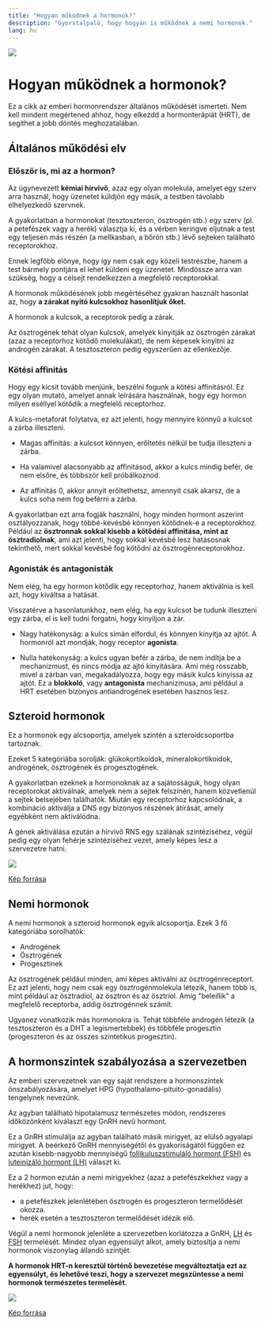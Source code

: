 ```yaml
---
title: "Hogyan működnek a hormonok?"
description: "Gyorstalpaló, hogy hogyan is működnek a nemi hormonok."
lang: hu
---
```


<div class="header-image"><img src="assets/images/undraw_doctor.svg" /></div>

# Hogyan működnek a hormonok?

<div class="infobox info">

Ez a cikk az emberi hormonrendszer általános működését ismerteti. Nem kell mindent megértened ahhoz, hogy elkezdd a hormonterápiát (HRT), de segíthet a jobb döntés meghozatalában.

</div>

## Általános működési elv

### Először is, mi az a hormon?

Az úgynevezett **kémiai hírvivő**, azaz egy olyan molekula, amelyet egy szerv arra használ, hogy üzenetet küldjön egy másik, a testben távolabb elhelyezkedő szervnek. 

A gyakorlatban a hormonokat (tesztoszteron, ösztrogén stb.) egy szerv (pl. a petefészek vagy a herék) választja ki, és a vérben keringve eljutnak a test egy teljesen más részén (a mellkasban, a bőrön stb.) lévő sejteken található receptorokhoz.

Ennek legfőbb előnye, hogy így nem csak egy közeli testrészbe, hanem a test bármely pontjára el lehet küldeni egy üzenetet. Mindössze arra van szükség, hogy a célsejt rendelkezzen a megfelelő receptorokkal.

A hormonok működésének jobb megértéséhez gyakran használt hasonlat az, hogy **a zárakat nyitó kulcsokhoz hasonlítjuk őket.**

A hormonok a kulcsok, a receptorok pedig a zárak.

Az ösztrogének tehát olyan kulcsok, amelyek kinyitják az ösztrogén zárakat (azaz a receptorhoz kötődő molekulákat), de nem képesek kinyitni az androgén zárakat. A tesztoszteron pedig egyszerűen az ellenkezője.

### Kötési affinitás

Hogy egy kicsit tovább menjünk, beszélni fogunk a kötési affinitásról. Ez egy olyan mutató, amelyet annak leírására használnak, hogy egy hormon milyen eséllyel kötődik a megfelelő receptorhoz.

A kulcs-metaforát folytatva, ez azt jelenti, hogy mennyire könnyű a kulcsot a zárba illeszteni.

* Magas affinitás: a kulcsot könnyen, erőltetés nélkül be tudja illeszteni a zárba.

* Ha valamivel alacsonyabb az affinitásod, akkor a kulcs mindig befér, de nem elsőre, és többször kell próbálkoznod.

* Az affinitás 0, akkor annyit erőltethetsz, amennyit csak akarsz, de a kulcs soha nem fog beférni a zárba.

A gyakorlatban ezt arra fogják használni, hogy minden hormont aszerint osztályozzanak, hogy többé-kevésbé könnyen kötődnek-e a receptorokhoz. Például az **ösztronnak sokkal kisebb a kötődési affinitása, mint az ösztradiolnak**, ami azt jelenti, hogy sokkal kevésbé lesz hatásosnak tekinthető, mert sokkal kevésbé fog kötődni az ösztrogénreceptorokhoz.

### Agonisták és antagonisták

Nem elég, ha egy hormon kötődik egy receptorhoz, hanem aktiválnia is kell azt, hogy kiváltsa a hatását.

Visszatérve a hasonlatunkhoz, nem elég, ha egy kulcsot be tudunk illeszteni egy zárba, el is kell tudni forgatni, hogy kinyíljon a zár.

* Nagy hatékonyság: a kulcs simán elfordul, és könnyen kinyitja az ajtót. A hormonról azt mondják, hogy receptor **agonista**. 

* Nulla hatékonyság: a kulcs ugyan befér a zárba, de nem indítja be a mechanizmust, és nincs módja az ajtó kinyitására. Ami még rosszabb, mivel a zárban van, megakadályozza, hogy egy másik kulcs kinyissa az ajtót. Ez a **blokkoló**, vagy **antagonista** mechanizmusa, ami például a HRT esetében bizonyos antiandrogének esetében hasznos lesz.

## Szteroid hormonok 

Ez a hormonok egy alcsoportja, amelyek szintén a szteroidcsoportba tartoznak.

Ezeket 5 kategóriába sorolják: glükokortikoidok, mineralokortikoidok, androgének, ösztrogének és progesztogének. 

A gyakorlatban ezeknek a hormonoknak az a sajátosságuk, hogy olyan receptorokat aktiválnak, amelyek nem a sejtek felszínén, hanem közvetlenül a sejtek belsejében találhatók. Miután egy receptorhoz kapcsolódnak, a kombináció aktiválja a DNS egy bizonyos részének átírását, amely egyébként nem aktiválódna.

A gének aktiválása ezután a hírvivő RNS egy szálának szintéziséhez, végül pedig egy olyan fehérje szintéziséhez vezet, amely képes lesz a szervezetre hatni.

<div class="content-image"><img src="assets/images/hormon-felszivodas.png" /></div>

[Kép forrása](https://www.thoughtco.com/how-steroid-hormones-work-373393)

## Nemi hormonok
A nemi hormonok a szteroid hormonok egyik alcsoportja. Ezek 3 fő kategóriába sorolhatók:

* Androgének
* Ösztrogének
* Progesztinek

Az ösztrogének például minden, ami képes aktiválni az ösztrogénreceptort. Ez azt jelenti, hogy nem csak egy ösztrogénmolekula létezik, hanem több is, mint például az ösztradiol, az ösztron és az ösztriol. Amíg "beleillik" a megfelelő receptorba, addig ösztrogénnek számít.

Ugyanez vonatkozik más hormonokra is. Tehát többféle androgén létezik (a tesztoszteron és a DHT a legismertebbek) és többféle progesztin (progeszteron és az összes szintetikus progesztin).

## A hormonszintek szabályozása a szervezetben

Az emberi szervezetnek van egy saját rendszere a hormonszintek önszabályozására, amelyet HPG (hypothalamo-pituito-gonadális) tengelynek nevezünk.

Az agyban található hipotalamusz természetes módon, rendszeres időközönként kiválaszt egy GnRH nevű hormont. 

Ez a GnRH stimulálja az agyban található másik mirigyet, az elülső agyalapi mirigyet. A beérkező GnRH mennyiségétől és gyakoriságától függően ez azután kisebb-nagyobb mennyiségű <a href="https://hu.wikipedia.org/wiki/Follikuluszstimul%C3%A1l%C3%B3_hormon">follikuluszstimuláló hormont (FSH)</a> és <a href="https://hu.wikipedia.org/wiki/Luteiniz%C3%A1l%C3%B3_hormon">luteinizáló hormont (LH)</a> választ ki.

Ez a 2 hormon ezután a nemi mirigyekhez (azaz a petefészkekhez vagy a herékhez) jut, hogy:

* a petefészkek jelenlétében ösztrogén és progeszteron termelődését okozza.
* herék esetén a tesztoszteron termelődését idézik elő.

Végül a nemi hormonok jelenléte a szervezetben korlátozza a GnRH, <a href="https://hu.wikipedia.org/wiki/Luteiniz%C3%A1l%C3%B3_hormon">LH</a> és <a href="https://hu.wikipedia.org/wiki/Follikuluszstimul%C3%A1l%C3%B3_hormon">FSH</a> termelését. Mindez olyan egyensúlyt alkot, amely biztosítja a nemi hormonok viszonylag állandó szintjét.

**A hormonok HRT-n keresztül történő bevezetése megváltoztatja ezt az egyensúlyt, és lehetővé teszi, hogy a szervezet megszüntesse a nemi hormonok természetes termelését.**

<div class="content-image"><img src="assets/images/Hypothalamic–pituitary–gonadal_axis.svg.png" /></div>


[Kép forrása](https://en.wikipedia.org/wiki/Hypothalamic%E2%80%93pituitary%E2%80%93gonadal_axis)

